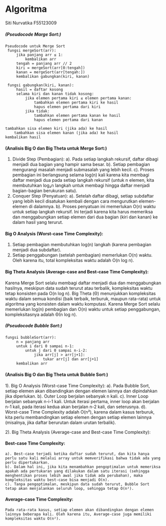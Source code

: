 # Algoritma 

Siti Nurvatika
F55123009
##### (Pseudocode Marge Sort:)
```
Pseudocode untuk Merge Sort
 fungsi mergeSort(arr):
     jika panjang arr ≤ 1:
         kembalikan arr
     tengah = panjang arr // 2
     kiri = mergeSort(arr[0:tengah])
     kanan = mergeSort(arr[tengah:])
     kembalikan gabungkan(kiri, kanan)

 fungsi gabungkan(kiri, kanan):
     hasil = daftar kosong
     selama kiri dan kanan tidak kosong:
         jika elemen pertama kiri ≤ elemen pertama kanan:
             tambahkan elemen pertama kiri ke hasil
             hapus elemen pertama dari kiri
         jika tidak:
             tambahkan elemen pertama kanan ke hasil
             hapus elemen pertama dari kanan

tambahkan sisa elemen kiri (jika ada) ke hasil
    tambahkan sisa elemen kanan (jika ada) ke hasil
kembalikan hasil
```
#### (Analisis Big O dan Big Theta untuk Merge Sort:)
1. Divide Step (Pembagian):
    a). Pada setiap langkah rekursif, daftar dibagi menjadi dua bagian yang hampir sama besar.
    b). Setiap pembagian mengurangi masalah menjadi submasalah yang lebih kecil.
    c). Proses pembagian ini berlangsung selama log(n) kali karena kita membagi daftar menjadi dua pada setiap langkah rekursif (untuk n elemen, kita membutuhkan log₂n langkah untuk membagi hingga daftar menjadi         bagian-bagian berukuran satu).
2. Conquer Step (Penyatuan):
    a). Setelah daftar dibagi, setiap subdaftar yang lebih kecil disatukan kembali dengan cara mengurutkan elemen-elemen di dalamnya.
    b). Proses penyatuan ini memerlukan O(n) waktu untuk setiap langkah rekursif. Ini terjadi karena kita harus memeriksa dan menggabungkan setiap elemen dari dua bagian (kiri dan kanan) ke dalam hasil yang              terurut.
#### Big O Analysis (Worst-case Time Complexity):
1. Setiap pembagian membutuhkan log(n) langkah (karena pembagian menjadi dua subdaftar).
2. Setiap penggabungan (setelah pembagian) memerlukan O(n) waktu.
    Oleh karena itu, total kompleksitas waktu adalah O(n log n).
#### Big Theta Analysis (Average-case and Best-case Time Complexity):
Karena Merge Sort selalu membagi daftar menjadi dua dan menggabungkan hasilnya, meskipun data sudah terurut atau terbalik, kompleksitas waktu tetap konsisten pada O(n log n).
Big Theta (Θ) menunjukkan kompleksitas waktu dalam semua kondisi (baik terbaik, terburuk, maupun rata-rata) untuk algoritma yang konsisten dalam waktu komputasi.
Karena Merge Sort selalu memerlukan log(n) pembagian dan O(n) waktu untuk setiap penggabungan, kompleksitasnya adalah Θ(n log n).

##### (Pseudocode Bubble Sort:)
```
fungsi bubbleSort(arr):
     n = panjang arr
     untuk i dari 0 sampai n-1:
         untuk j dari 0 sampai n-i-2:
             jika arr[j] > arr[j+1]:
                 tukar arr[j] dan arr[j+1]
     kembalikan arr
  ```
     
#### (Analisis Big O dan Big Theta untuk Bubble Sort:)
1). Big O Analysis (Worst-case Time Complexity):
    a). Pada Bubble Sort, setiap elemen akan dibandingkan dengan elemen lainnya dan dipindahkan jika diperlukan.
    b). Outer Loop berjalan sebanyak n kali.
    c). Inner Loop berjalan sebanyak n-i-1 kali. Untuk iterasi pertama, inner loop akan berjalan n-1 kali, pada iterasi kedua akan berjalan n-2 kali, dan seterusnya.
    d). Worst-case Time Complexity adalah O(n²), karena dalam kasus terburuk, kita perlu membandingkan setiap elemen dengan setiap elemen lainnya (misalnya, jika daftar berurutan dalam urutan terbalik).

2). Big Theta Analysis (Average-case and Best-case Time Complexity):
#### Best-case Time Complexity:
    a). Best-case terjadi ketika daftar sudah terurut, dan kita hanya perlu satu kali melalui array untuk memverifikasi bahwa tidak ada yang perlu dipertukarkan.
    b). Dalam hal ini, jika kita menambahkan pengoptimalan untuk memeriksa apakah ada pertukaran yang dilakukan dalam satu iterasi (sehingga menghentikan proses lebih awal jika tidak ada perubahan), maka         kompleksitas waktu best-case bisa menjadi O(n).
    c). Tanpa pengoptimalan, meskipun data sudah terurut, Bubble Sort tetap akan menjalankan seluruh loop, sehingga tetap O(n²).
#### Average-case Time Complexity:
    Pada rata-rata kasus, setiap elemen akan dibandingkan dengan elemen lainnya beberapa kali. Oleh karena itu, Average-case juga memiliki kompleksitas waktu O(n²).
